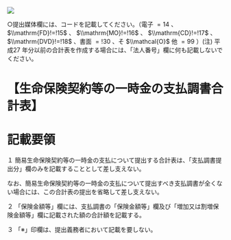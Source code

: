 ![](https://www.nta.go.jp/tmp/8de51293-a8a5-439a-8dd5-985c2b1843af/images/cd41ab26078a082c2793c317b021431a1d93b172b1640a3da13ba44e708b1d5d.jpg)

○提出媒体欄には、コードを記載してください。（電子 $=14$ 、 $\\mathrm{FD}!=!15$ 、 $\\mathrm{MO}!=!16$ 、 $\\mathrm{CD}!=!17$ 、 $\\mathrm{DVD}!=!18$ 、書面 $=!30$ 、そ $\\mathcal{O}$ 他 $=99$ ）(注) 平成27 年分以前の合計表を作成する場合には、「法人番号」欄に何も記載しないでください。

# 【生命保険契約等の一時金の支払調書合計表】

# 記載要領

１ 簡易生命保険契約等の一時金の支払について提出する合計表は、「支払調書提出分」欄のみを記載することとして差し支えない。

なお、簡易生命保険契約等の一時金の支払について提出すべき支払調書が全くない場合には、この合計表の提出を省略して差し支えない。

２ 「保険金額等」欄には、支払調書の「保険金額等」欄及び「増加又は割増保険金額等」欄に記載された額の合計額を記載する。

３ 「※」印欄は、提出義務者において記載を要しない。